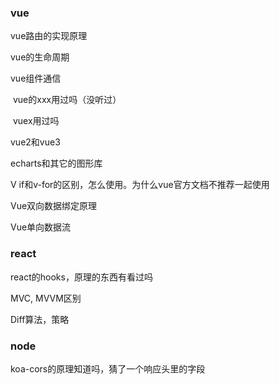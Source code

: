 ### vue

vue路由的实现原理

vue的生命周期

vue组件通信

 vue的xxx用过吗（没听过）

 vuex用过吗

vue2和vue3

echarts和其它的图形库

V if和v-for的区别，怎么使用。为什么vue官方文档不推荐一起使用  

Vue双向数据绑定原理  

Vue单向数据流

### react

react的hooks，原理的东西有看过吗

MVC, MVVM区别

Diff算法，策略

### node

koa-cors的原理知道吗，猜了一个响应头里的字段
